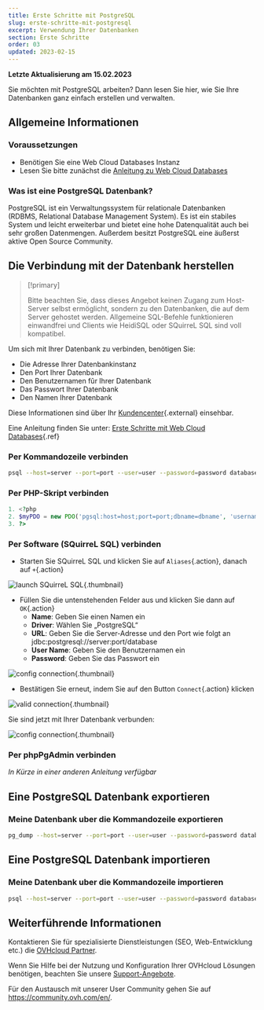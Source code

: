 ```yaml
---
title: Erste Schritte mit PostgreSQL
slug: erste-schritte-mit-postgresql
excerpt: Verwendung Ihrer Datenbanken
section: Erste Schritte
order: 03
updated: 2023-02-15
---
```


**Letzte Aktualisierung am 15.02.2023**

Sie möchten mit PostgreSQL arbeiten? Dann lesen Sie hier, wie Sie Ihre Datenbanken ganz einfach erstellen und verwalten.

## Allgemeine Informationen

### Voraussetzungen

- Benötigen Sie eine Web Cloud Databases Instanz
- Lesen Sie bitte zunächst die [Anleitung zu Web Cloud Databases](../erste-schritte-mit-clouddb/)


### Was ist eine PostgreSQL Datenbank?
PostgreSQL ist ein Verwaltungssystem für relationale Datenbanken (RDBMS, Relational Database Management System). Es ist ein stabiles System und leicht erweiterbar und bietet eine hohe Datenqualität auch bei sehr großen Datenmengen. Außerdem besitzt PostgreSQL eine äußerst aktive Open Source Community.


## Die Verbindung mit der Datenbank herstellen


> [!primary]
>
> Bitte beachten Sie, dass dieses Angebot keinen Zugang zum Host-Server selbst ermöglicht, sondern zu den Datenbanken, die auf dem Server gehostet werden. Allgemeine SQL-Befehle funktionieren einwandfrei und Clients wie HeidiSQL oder SQuirreL SQL sind voll kompatibel.
> 

Um sich mit Ihrer Datenbank zu verbinden, benötigen Sie:

- Die Adresse Ihrer Datenbankinstanz
- Den Port Ihrer Datenbank
- Den Benutzernamen fûr Ihrer Datenbank
- Das Passwort Ihrer Datenbank
- Den Namen Ihrer Datenbank

Diese Informationen sind über Ihr [Kundencenter](https://www.ovh.com/manager/web/){.external} einsehbar.

Eine Anleitung finden Sie unter: [Erste Schritte mit Web Cloud Databases](../starting_with_clouddb/guide.de-de.md){.ref}


### Per Kommandozeile verbinden

```bash
psql --host=server --port=port --user=user --password=password database_name
```


### Per PHP-Skript verbinden

```php
1. <?php
2. $myPDO = new PDO('pgsql:host=host;port=port;dbname=dbname', 'username', 'password');
3. ?>
```


### Per Software (SQuirreL SQL) verbinden
- Starten Sie SQuirreL SQL und klicken Sie auf `Aliases`{.action}, danach auf `+`{.action}


![launch SQuirreL SQL](images/1.PNG){.thumbnail}

- Füllen Sie die untenstehenden Felder aus und klicken Sie dann auf `OK`{.action}
    - **Name**: Geben Sie einen Namen ein
    - **Driver**: Wählen Sie „PostgreSQL“
    - **URL**: Geben Sie die Server-Adresse und den Port wie folgt an jdbc:postgresql://server:port/database
    - **User Name**: Geben Sie den Benutzernamen ein
    - **Password**: Geben Sie das Passwort ein


![config connection](images/2.PNG){.thumbnail}

- Bestätigen Sie erneut, indem Sie auf den Button `Connect`{.action} klicken


![valid connection](images/3.PNG){.thumbnail}

Sie sind jetzt mit Ihrer Datenbank verbunden:


![config connection](images/4.PNG){.thumbnail}


### Per phpPgAdmin verbinden
*In Kürze in einer anderen Anleitung verfügbar*


## Eine PostgreSQL Datenbank exportieren

### Meine Datenbank uber die Kommandozeile exportieren

```bash
pg_dump --host=server --port=port --user=user --password=password database_name > database_name.sql
```


## Eine PostgreSQL Datenbank importieren

### Meine Datenbank uber die Kommandozeile importieren

```bash
psql --host=server --port=port --user=user --password=password database_name < database_name.sql
```
## Weiterführende Informationen

Kontaktieren Sie für spezialisierte Dienstleistungen (SEO, Web-Entwicklung etc.) die [OVHcloud Partner](https://partner.ovhcloud.com/de/directory/).

Wenn Sie Hilfe bei der Nutzung und Konfiguration Ihrer OVHcloud Lösungen benötigen, beachten Sie unsere [Support-Angebote](https://www.ovhcloud.com/de/support-levels/).

Für den Austausch mit unserer User Community gehen Sie auf <https://community.ovh.com/en/>.